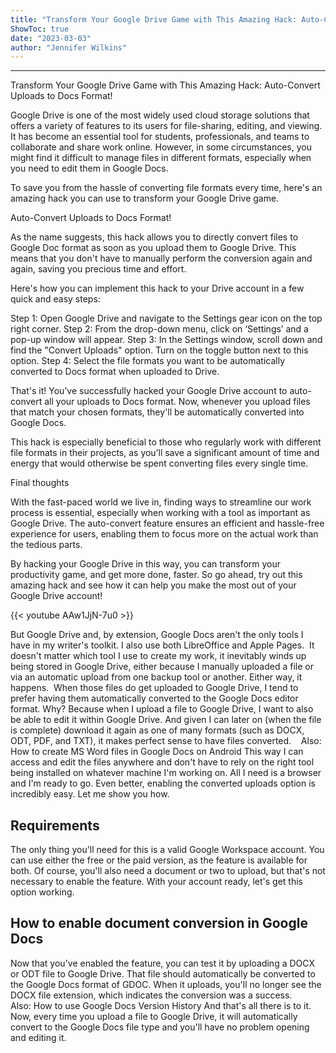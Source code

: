 ```yaml
---
title: "Transform Your Google Drive Game with This Amazing Hack: Auto-Convert Uploads to Docs Format!"
ShowToc: true 
date: "2023-03-03"
author: "Jennifer Wilkins"
---
```

*****
Transform Your Google Drive Game with This Amazing Hack: Auto-Convert Uploads to Docs Format!

Google Drive is one of the most widely used cloud storage solutions that offers a variety of features to its users for file-sharing, editing, and viewing. It has become an essential tool for students, professionals, and teams to collaborate and share work online. However, in some circumstances, you might find it difficult to manage files in different formats, especially when you need to edit them in Google Docs. 

To save you from the hassle of converting file formats every time, here's an amazing hack you can use to transform your Google Drive game.

Auto-Convert Uploads to Docs Format!

As the name suggests, this hack allows you to directly convert files to Google Doc format as soon as you upload them to Google Drive. This means that you don't have to manually perform the conversion again and again, saving you precious time and effort.  

Here's how you can implement this hack to your Drive account in a few quick and easy steps:

Step 1: Open Google Drive and navigate to the Settings gear icon on the top right corner.
Step 2: From the drop-down menu, click on ‘Settings’ and a pop-up window will appear.
Step 3: In the Settings window, scroll down and find the "Convert Uploads" option. Turn on the toggle button next to this option.
Step 4: Select the file formats you want to be automatically converted to Docs format when uploaded to Drive.

That's it! You’ve successfully hacked your Google Drive account to auto-convert all your uploads to Docs format. Now, whenever you upload files that match your chosen formats, they'll be automatically converted into Google Docs. 

This hack is especially beneficial to those who regularly work with different file formats in their projects, as you’ll save a significant amount of time and energy that would otherwise be spent converting files every single time.

Final thoughts

With the fast-paced world we live in, finding ways to streamline our work process is essential, especially when working with a tool as important as Google Drive. The auto-convert feature ensures an efficient and hassle-free experience for users, enabling them to focus more on the actual work than the tedious parts. 

By hacking your Google Drive in this way, you can transform your productivity game, and get more done, faster. So go ahead, try out this amazing hack and see how it can help you make the most out of your Google Drive account!

{{< youtube AAw1JjN-7u0 >}} 



But Google Drive and, by extension, Google Docs aren't the only tools I have in my writer's toolkit. I also use both LibreOffice and Apple Pages. 
It doesn't matter which tool I use to create my work, it inevitably winds up being stored in Google Drive, either because I manually uploaded a file or via an automatic upload from one backup tool or another. Either way, it happens. 
When those files do get uploaded to Google Drive, I tend to prefer having them automatically converted to the Google Docs editor format.
Why? Because when I upload a file to Google Drive, I want to also be able to edit it within Google Drive. And given I can later on (when the file is complete) download it again as one of many formats (such as DOCX, ODT, PDF, and TXT), it makes perfect sense to have files converted.   
Also: How to create MS Word files in Google Docs on Android
This way I can access and edit the files anywhere and don't have to rely on the right tool being installed on whatever machine I'm working on. All I need is a browser and I'm ready to go.
Even better, enabling the converted uploads option is incredibly easy. Let me show you how.

 
## Requirements


The only thing you'll need for this is a valid Google Workspace account. You can use either the free or the paid version, as the feature is available for both. Of course, you'll also need a document or two to upload, but that's not necessary to enable the feature.
With your account ready, let's get this option working.

 
## How to enable document conversion in Google Docs


Now that you've enabled the feature, you can test it by uploading a DOCX or ODT file to Google Drive. That file should automatically be converted to the Google Docs format of GDOC. When it uploads, you'll no longer see the DOCX file extension, which indicates the conversion was a success.
Also: How to use Google Docs Version History
And that's all there is to it. Now, every time you upload a file to Google Drive, it will automatically convert to the Google Docs file type and you'll have no problem opening and editing it.




